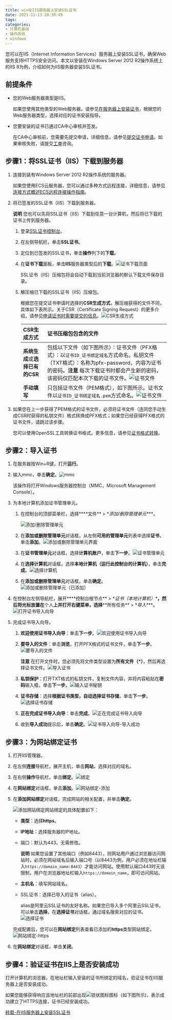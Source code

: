 ```yaml
---
title: win在IIS服务器上安装SSL证书
date: 2021-11-13 20:30:45
tags:
categories:
- 计算机基础
- 操作系统
- windows
---
```



您可以在IIS（Internet Information Services）服务器上安装SSL证书，确保Web服务支持HTTPS安全访问。本文以安装在Windows Server 2012 R2操作系统上的IIS 8为例，介绍如何为IIS服务器安装SSL证书。

<!--more-->

## 前提条件

- 您的Web服务器类型是IIS。

  如果您使用其他类型的Web服务器，请参见[在服务器上安装证书](https://help.aliyun.com/document_detail/109827.htm#section-ri1-ayr-evy)，根据您的Web服务器类型，选择对应的证书安装指导。

- 您要安装的证书已通过CA中心审核并签发。

  在CA中心审核前，您需要先提交申请，详细信息，请参见[提交证书申请](https://help.aliyun.com/document_detail/98574.htm#concept-wxz-3xn-yfb)。如果审核失败，请提交[工单](https://selfservice.console.aliyun.com/ticket/category/cas)咨询。

## 步骤1：将SSL证书（IIS）下载到服务器

1. 连接到装有Windows Server 2012 R2操作系统的服务器。

   如果您使用ECS云服务器，您可以通过多种方式远程连接，详细信息，请参见[连接方式概述ECS远程连接操作指南](https://help.aliyun.com/document_detail/71529.htm#concept-tmr-pgx-wdb)。

2. 将已签发的SSL证书（IIS）下载到服务器。

   **说明** 您也可以先将SSL证书（IIS）下载到任意一台计算机，然后将已下载的证书上传到服务器。

   1. 登录[SSL证书控制台](https://yundunnext.console.aliyun.com/?p=cas)。

   2. 在左侧导航栏，单击**SSL证书**。

   3. 定位到已签发的SSL证书，单击**操作**列下的**下载**。

   4. 在**证书下载**面板，单击**IIS**服务器类型后的**下载**。![证书下载页面](http://blogimg.hongjy.cn/p101231.png)

      SSL证书（IIS）压缩包将会自动下载到当前浏览器的默认下载文件保存目录。

   5. 解压缩已下载的SSL证书（IIS）压缩包。

      根据您在提交证书申请时选择的**CSR生成方式**，解压缩获得的文件不同，具体如下表所示。关于CSR（Certificate Signing Request）的更多介绍，请参见[申请证书时需要提交的信息](https://help.aliyun.com/document_detail/144672.htm#concept-2345898)。![CSR生成方式](http://blogimg.hongjy.cn/p302380.png)

      | CSR生成方式                     | 证书压缩包包含的文件                                         |
      | :------------------------------ | :----------------------------------------------------------- |
      | **系统生成**或**选择已有的CSR** | 包括以下文件（如下图所示）：证书文件（PFX格式）：以`证书ID_证书绑定域名`方式命名。私钥文件（TXT格式）：名称为pfx-password，内容为证书的密码。**注意** 每次下载证书时都会产生新的密码，该密码仅匹配本次下载的证书文件。![证书文件](http://blogimg.hongjy.cn/p33691.png) |
      | **手动填写**                    | 只包括证书文件（PEM格式），如下图所示。证书文件以`证书ID_证书绑定域名.pem`方式命名。![证书文件](http://blogimg.hongjy.cn/p302414.png) |

3. 如果您在上一步获得了PEM格式的证书文件，必须将证书文件（连同您手动生成CSR时获得的私钥文件）格式转换成PFX格式；如果您已经获得PFX格式的证书文件，请跳过该步骤。

   您可以使用OpenSSL工具转换证书格式。更多信息，请参见[证书格式转换](https://help.aliyun.com/document_detail/42214.htm#section-hf5-mbv-ydb)。

## 步骤2：导入证书

1. 在服务器按Win+R键，打开**运行**。

2. 输入mmc，单击**确定**。![mmc](http://blogimg.hongjy.cn/p313322.png)

   该操作将打开Windows服务器控制台（MMC，Microsoft Management Console）。

3. 为本地计算机添加证书管理单元。

   1. 在控制台的顶部菜单栏，选择***\*文件\** > \**添加/删除管理单元\****。

      ![添加/删除管理单元](http://blogimg.hongjy.cn/p33702.png)

   2. 在**添加或删除管理单元**对话框，从左侧**可用的管理单元**列表中选择**证书**，单击**添加**。![添加或删除管理单元界面](http://blogimg.hongjy.cn/p101260.png)

   3. 在**证书管理单元**对话框，选择**计算机账户**，单击**下一步**。![证书管理单元](http://blogimg.hongjy.cn/p313519.png)

   4. 在**选择计算机**对话框，选择**本地计算机（运行此控制台的计算机）**，单击**完成**。![选择计算机](http://blogimg.hongjy.cn/p313520.png)

   5. 在**添加或删除管理单元**对话框，单击**确定**。![添加或删除管理单元（已添加）](http://blogimg.hongjy.cn/p313525.png)

4. 在控制台左侧导航栏，展开***\*控制台根节点\** > \**证书（本地计算机）\****，然后将光标放置在**个人**上并打开右键菜单，选择***\*所有任务\** > \**导入\****。![打开证书导入向导](http://blogimg.hongjy.cn/p33706.png)

5. 完成证书导入向导。

   1. **欢迎使用证书导入向导**：单击**下一步**。![欢迎使用证书导入向导](http://blogimg.hongjy.cn/p313529.png)

   2. **要导入的文件**：单击**浏览**，打开PFX格式的证书文件，单击**下一步**。![要导入的文件](http://blogimg.hongjy.cn/p313544.png)

      **注意** 在打开文件时，您必须先将文件类型设置为**所有文件（\*）**，然后再选择证书文件。![导入证书](http://blogimg.hongjy.cn/p33837.png)

   3. **私钥保护**：打开TXT格式的私钥文件，复制文件内容，并将内容粘贴在**密码**输入框，单击**下一步**。![输入证书秘钥](http://blogimg.hongjy.cn/p33838.png)

   4. **证书存储**：选择**根据证书类型，自动选择证书存储**，单击**下一步**。![选择证书存储](http://blogimg.hongjy.cn/p33839.png)

   5. **正在完成证书导入向导**：单击**完成**。![正在完成证书导入向导](http://blogimg.hongjy.cn/p313545.png)

   6. 收到**导入成功**提示后，单击**确定**。![证书导入向导-导入成功](http://blogimg.hongjy.cn/p302342.png)

## 步骤3：为网站绑定证书

1. 打开IIS管理器。

2. 在左侧**连接**导航栏，展开主机，单击**网站**，选择对应的域名。

3. 在右侧**操作**导航栏，单击**绑定**。![绑定](http://blogimg.hongjy.cn/p302347.png)

4. 在**网站绑定**对话框，单击**添加**。![网站绑定-添加](http://blogimg.hongjy.cn/p302348.png)

5. 在**添加网站绑定**对话框，完成网站的相关配置，并单击**确定**。

   ![添加网站绑定](http://blogimg.hongjy.cn/p302350.png)网站绑定的具体配置如下：

   - **类型**：选择**https**。

   - **IP地址**：选择服务器的IP地址。

   - 端口：默认为443，无需修改。

     **说明** 如果您设置了其他端口（例如8443），则网站用户通过浏览器访问网站时，必须在网站域名后输入端口号（以8443为例，用户必须在地址栏输入`https://domain_name:8443`）才能访问网站。使用默认端口443时无该限制，用户在浏览器地址栏输入`https://domain_name`，即可访问网站。

   - **主机名**：填写网站域名。

   - SSL证书：选择已导入的证书（alias）。

     alias是阿里云SSL证书的友好名称。如果您已导入多个阿里云SSL证书，可以单击**选择**，在**选择证书**对话框，通过域名搜索对应的证书。![选择证书](http://blogimg.hongjy.cn/p302351.png)

   完成配置后，您可以在**网站绑定**列表查看已添加的**https**类型网站绑定。![网站绑定-https](http://blogimg.hongjy.cn/p302353.png)

6. 在**网站绑定**对话框，单击**关闭**。

## 步骤4：验证证书在IIS上是否安装成功

打开计算机的浏览器，在地址栏输入安装的证书所绑定的域名，验证证书在IIS服务器上是否安装成功。

如果您能够获得响应且地址栏的前部出现![锁状图标](http://blogimg.hongjy.cn/p302370.png)图标（如下图所示)，表示成功建立了HTTPS连接，证书已经安装成功。

[转载-在IIS服务器上安装SSL证书](https://help.aliyun.com/document_detail/98729.html)